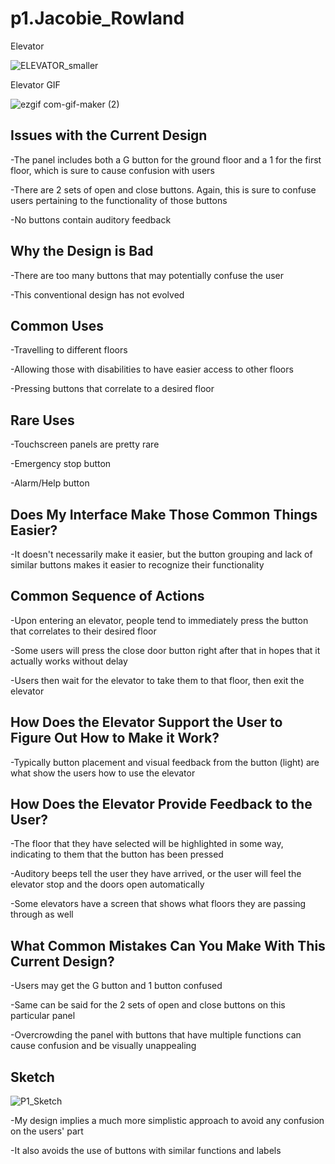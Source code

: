 # p1.Jacobie_Rowland
Elevator

![ELEVATOR_smaller](https://user-images.githubusercontent.com/113062338/191854329-107144a0-1708-4a26-990f-dc89fd978ace.jpg)

Elevator GIF

![ezgif com-gif-maker (2)](https://user-images.githubusercontent.com/113062338/191854174-c301e069-fa34-47ea-8b02-239a25436be4.gif)

Issues with the Current Design
-
-The panel includes both a G button for the ground floor and a 1 for the first floor, which is sure to cause confusion with users

-There are 2 sets of open and close buttons. Again, this is sure to confuse users pertaining to the functionality of those buttons

-No buttons contain auditory feedback

Why the Design is Bad
-
-There are too many buttons that may potentially confuse the user

-This conventional design has not evolved

Common Uses
-
-Travelling to different floors

-Allowing those with disabilities to have easier access to other floors

-Pressing buttons that correlate to a desired floor

Rare Uses
-
-Touchscreen panels are pretty rare

-Emergency stop button

-Alarm/Help button

Does My Interface Make Those Common Things Easier?
-
-It doesn't necessarily make it easier, but the button grouping and lack of similar buttons makes it easier to recognize their functionality

Common Sequence of Actions
-
-Upon entering an elevator, people tend to immediately press the button that correlates to their desired floor

-Some users will press the close door button right after that in hopes that it actually works without delay

-Users then wait for the elevator to take them to that floor, then exit the elevator

How Does the Elevator Support the User to Figure Out How to Make it Work?
-
-Typically button placement and visual feedback from the button (light) are what show the users how to use the elevator

How Does the Elevator Provide Feedback to the User?
-
-The floor that they have selected will be highlighted in some way, indicating to them that the button has been pressed

-Auditory beeps tell the user they have arrived, or the user will feel the elevator stop and the doors open automatically

-Some elevators have a screen that shows what floors they are passing through as well

What Common Mistakes Can You Make With This Current Design?
-
-Users may get the G button and 1 button confused 

-Same can be said for the 2 sets of open and close buttons on this particular panel

-Overcrowding the panel with buttons that have multiple functions can cause confusion and be visually unappealing

Sketch
-
![P1_Sketch](https://user-images.githubusercontent.com/113062338/192863570-ba8053a6-29a2-4d40-994e-1a2eff2f138f.png)

-My design implies a much more simplistic approach to avoid any confusion on the users' part

-It also avoids the use of buttons with similar functions and labels
